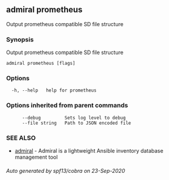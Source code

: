 ## admiral prometheus

Output prometheus compatible SD file structure

### Synopsis

Output prometheus compatible SD file structure

```
admiral prometheus [flags]
```

### Options

```
  -h, --help   help for prometheus
```

### Options inherited from parent commands

```
      --debug         Sets log level to debug
      --file string   Path to JSON encoded file
```

### SEE ALSO

* [admiral](admiral.md)	 - Admiral is a lightweight Ansible inventory database management tool

###### Auto generated by spf13/cobra on 23-Sep-2020

